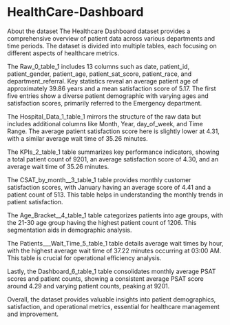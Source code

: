 # HealthCare-Dashboard
About the dataset
The Healthcare Dashboard dataset provides a comprehensive overview of patient data across various departments and time periods. The dataset is divided into multiple tables, each focusing on different aspects of healthcare metrics.

The Raw_0_table_1 includes 13 columns such as date, patient_id, patient_gender, patient_age, patient_sat_score, patient_race, and department_referral. Key statistics reveal an average patient age of approximately 39.86 years and a mean satisfaction score of 5.17. The first five entries show a diverse patient demographic with varying ages and satisfaction scores, primarily referred to the Emergency department.

The Hospital_Data_1_table_1 mirrors the structure of the raw data but includes additional columns like Month, Year, day_of_week, and Time Range. The average patient satisfaction score here is slightly lower at 4.31, with a similar average wait time of 35.26 minutes.

The KPIs_2_table_1 table summarizes key performance indicators, showing a total patient count of 9201, an average satisfaction score of 4.30, and an average wait time of 35.26 minutes.

The CSAT_by_month__3_table_1 table provides monthly customer satisfaction scores, with January having an average score of 4.41 and a patient count of 513. This table helps in understanding the monthly trends in patient satisfaction.

The Age_Bracket__4_table_1 table categorizes patients into age groups, with the 21-30 age group having the highest patient count of 1206. This segmentation aids in demographic analysis.

The Patients___Wait_Time_5_table_1 table details average wait times by hour, with the highest average wait time of 37.22 minutes occurring at 03:00 AM. This table is crucial for operational efficiency analysis.

Lastly, the Dashboard_6_table_1 table consolidates monthly average PSAT scores and patient counts, showing a consistent average PSAT score around 4.29 and varying patient counts, peaking at 9201.

Overall, the dataset provides valuable insights into patient demographics, satisfaction, and operational metrics, essential for healthcare management and improvement.
